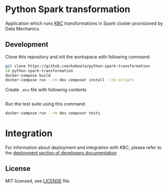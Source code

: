 # Python Spark transformation


Application which runs [KBC](https://connection.keboola.com/) transformations in Spark cluster provisioned by Data Mechanics.

## Development
 
Clone this repository and init the workspace with following command:

```sh
git clone https://github.com/keboola/python-spark-transformation
cd python-spark-transformation
docker-compose build
docker-compose run --rm dev composer install --no-scripts
```

Create `.env` file with following contents
```env

```

Run the test suite using this command:

```sh
docker-compose run --rm dev composer tests
```
 
# Integration

For information about deployment and integration with KBC, please refer to the [deployment section of developers documentation](https://developers.keboola.com/extend/component/deployment/) 

## License

MIT licensed, see [LICENSE](./LICENSE) file.
